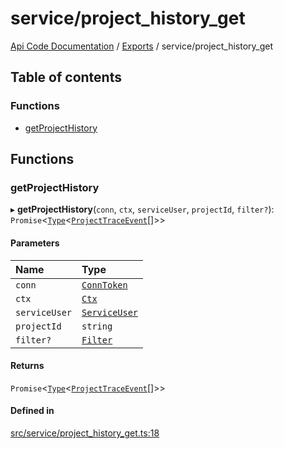 # service/project\_history\_get
[Api Code Documentation](../README.md) / [Exports](../modules.md) / service/project\_history\_get

## Table of contents

### Functions

- [getProjectHistory](service_project_history_get.md#getprojecthistory)

## Functions

### getProjectHistory

▸ **getProjectHistory**(`conn`, `ctx`, `serviceUser`, `projectId`, `filter?`): `Promise`\<[`Type`](result.md#type)\<[`ProjectTraceEvent`](../interfaces/service_domain_workflow_project_trace_event.ProjectTraceEvent.md)[]\>\>

#### Parameters

| Name | Type |
| :------ | :------ |
| `conn` | [`ConnToken`](service_conn.md#conntoken) |
| `ctx` | [`Ctx`](../interfaces/lib_ctx.Ctx.md) |
| `serviceUser` | [`ServiceUser`](../interfaces/service_domain_organization_service_user.ServiceUser.md) |
| `projectId` | `string` |
| `filter?` | [`Filter`](service_domain_workflow_historyFilter.md#filter) |

#### Returns

`Promise`\<[`Type`](result.md#type)\<[`ProjectTraceEvent`](../interfaces/service_domain_workflow_project_trace_event.ProjectTraceEvent.md)[]\>\>

#### Defined in

[src/service/project_history_get.ts:18](https://github.com/openkfw/TruBudget/blob/92640998/api/src/service/project_history_get.ts#L18)

